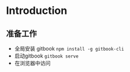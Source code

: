# Introduction


## 准备工作

- 全局安装 gitbook `npm install -g gitbook-cli`
- 启动gitbook `gitbook serve`
- 在浏览器中访问